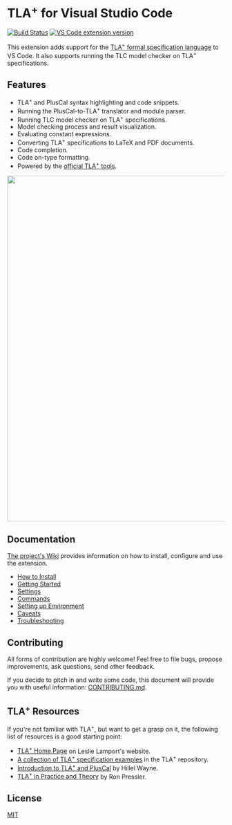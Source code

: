 # TLA<sup>+</sup> for Visual Studio Code

[![Build Status](https://img.shields.io/github/actions/workflow/status/tlaplus/vscode-tlaplus/ci.yml?branch=master)](https://github.com/tlaplus/vscode-tlaplus/actions?query=workflow%3ACI) [![VS Code extension version](https://img.shields.io/visual-studio-marketplace/i/tlaplus.vscode-ide?color=blue&label=Stable%20Release&style=flat-square)](https://marketplace.visualstudio.com/items?itemName=tlaplus.vscode-ide)

This extension adds support for the [TLA<sup>+</sup> formal specification language](http://research.microsoft.com/en-us/um/people/lamport/tla/tla.html) to VS Code. It also supports running the TLC model checker on TLA<sup>+</sup> specifications.

## Features

- TLA<sup>+</sup> and PlusCal syntax highlighting and code snippets.
- Running the PlusCal-to-TLA<sup>+</sup> translator and module parser.
- Running TLC model checker on TLA<sup>+</sup> specifications.
- Model checking process and result visualization.
- Evaluating constant expressions.
- Converting TLA<sup>+</sup> specifications to LaTeX and PDF documents.
- Code completion.
- Code on-type formatting.
- Powered by the [official TLA<sup>+</sup> tools](https://github.com/tlaplus/tlaplus).

<img src="https://raw.githubusercontent.com/tlaplus/vscode-tlaplus/master/resources/images/screencast.gif" width="800" height="auto">

## Documentation

[The project's Wiki](https://github.com/tlaplus/vscode-tlaplus/wiki) provides information on how to install, configure and use the extension.

* [How to Install](https://github.com/tlaplus/vscode-tlaplus/wiki/How-to-Install)
* [Getting Started](https://github.com/tlaplus/vscode-tlaplus/wiki/Getting-Started)
* [Settings](https://github.com/tlaplus/vscode-tlaplus/wiki/Settings)
* [Commands](https://github.com/tlaplus/vscode-tlaplus/wiki/Commands)
* [Setting up Environment](https://github.com/tlaplus/vscode-tlaplus/wiki/Setting-up-Environment)
* [Caveats](https://github.com/tlaplus/vscode-tlaplus/wiki/Caveats)
* [Troubleshooting](https://github.com/tlaplus/vscode-tlaplus/wiki/Troubleshooting)

## Contributing

All forms of contribution are highly welcome! Feel free to file bugs, propose improvements, ask questions, send other feedback.

If you decide to pitch in and write some code, this document will provide you with useful information: [CONTRIBUTING.md](CONTRIBUTING.md).

## TLA<sup>+</sup> Resources

If you're not familiar with TLA<sup>+</sup>, but want to get a grasp on it, the following list of resources is a good starting point:

* [TLA<sup>+</sup> Home Page](http://www.tlapl.us) on Leslie Lamport's website.
* [A collection of TLA<sup>+</sup> specification examples](https://github.com/tlaplus/Examples) in the TLA<sup>+</sup> repository.
* [Introduction to TLA<sup>+</sup> and PlusCal](https://learntla.com) by Hillel Wayne.
* [TLA<sup>+</sup> in Practice and Theory](https://pron.github.io/posts/tlaplus_part1) by Ron Pressler.

## License

[MIT](LICENSE)
